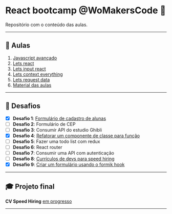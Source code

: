 # React bootcamp @WoMakersCode 💖

Repositório com o conteúdo das aulas.

---

## 🚀 Aulas

1.  [Javascript avançado](./aula-1-javascript-avancado)
2.  [Lets react](./aula-2-lets-react)
3.  [Lets input react](./aula-3-lets-input-react)
4.  [Lets context everything](./aula-4-lets-context-everything)
5.  [Lets request data](./aula-6-lets-request-data)
6.  [Material das aulas](./material-aulas)

---

## 🤯 Desafios

- [x] **Desafio 1**: [Formulário de cadastro de alunas](./desafios/form-cadastro-alunas)
- [ ] **Desafio 2**: Formulário de CEP
- [ ] **Desafio 3**: Consumir API do estudio Ghibli
- [x] **Desafio 4**: [Refatorar um componente de classe para função](./desafios/refatoracao-de-componente)
- [ ] **Desafio 5**: Fazer uma todo list com redux
- [ ] **Desafio 6**: React router
- [ ] **Desafio 7**: Consumir uma API com autenticação
- [ ] **Desafio 8**: [Currículos de devs para speed hiring](https://github.com/React-Bootcamp-WoMarkersCode/cv-speed-hiring)
- [x] **Desafio 9**: [Criar um formulário usando o formik hook](./desafios/formik-hooks)

---

## 🎓 Projeto final

**CV Speed Hiring** [em progresso](https://github.com/React-Bootcamp-WoMarkersCode/cv-speed-hiring)

---
